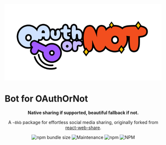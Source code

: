 ![OAuthOrNot logo](logo-oauthornot.png)

<h1>Bot for OAuthOrNot</h1>
<p align="center"><b>Native sharing if supported, beautiful fallback if not.</b></p>
<p align="center">A <code>~8kb</code> package for effortless social media sharing, originally forked from <a href="https://www.npmjs.com/package/react-web-share">react-web-share</a>.</p>
<div align="center">
  <img alt="npm bundle size" src="https://img.shields.io/bundlephobia/minzip/react-share-on-social">
  <img alt="Maintenance" src="https://img.shields.io/maintenance/yes/2023">
  <img alt="npm" src="https://img.shields.io/npm/v/react-share-on-social">
  <img alt="NPM" src="https://img.shields.io/npm/l/react-share-on-social">
</div>